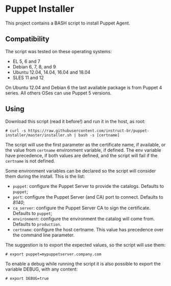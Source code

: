 # Puppet Installer

This project contains a BASH script to install Puppet Agent.

## Compatibility

The script was tested on these operating systems:

- EL 5, 6 and 7
- Debian 6, 7, 8, and 9
- Ubuntu 12.04, 14.04, 16.04 and 18.04
- SLES 11 and 12

On Ubuntu 12.04 and Debian 6 the last available package is from Puppet 4 series. All others OSes can use Puppet 5 versions.

## Using

Download this script (read it before!) and run it in the host, as root:

    # curl -s https://raw.githubusercontent.com/instruct-br/puppet-installer/master/installer.sh | bash -s [certname]

The script will use the first parameter as the certificate name, if available, or the value from `certname` environment variable, if defined. The env variable have precedence, if both values are defined, and the script will fail if the `certname` is not defined.

Some environment variables can be declared so the script will consider them during the install. This is the list:

- `puppet`: configure the Puppet Server to provide the catalogs. Defaults to `puppet`;
- `port`: configure the Puppet Server (and CA) port to connect. Defaults to *8140*;
- `ca_server`: configure the Puppet Server CA to sign the certificate. Defaults to `puppet`;
- `environment`: configure the environment the catalog will come from. Defaults to `production`.
- `certname`: configure the host certname. This value has precedence over the command line parameter.

The suggestion is to export the expected values, so the script will use them:

    # export puppet=mypuppetserver.company.com

To enable a debug while running the script it is also possible to export the variable DEBUG, with any content:

    # export DEBUG=true
